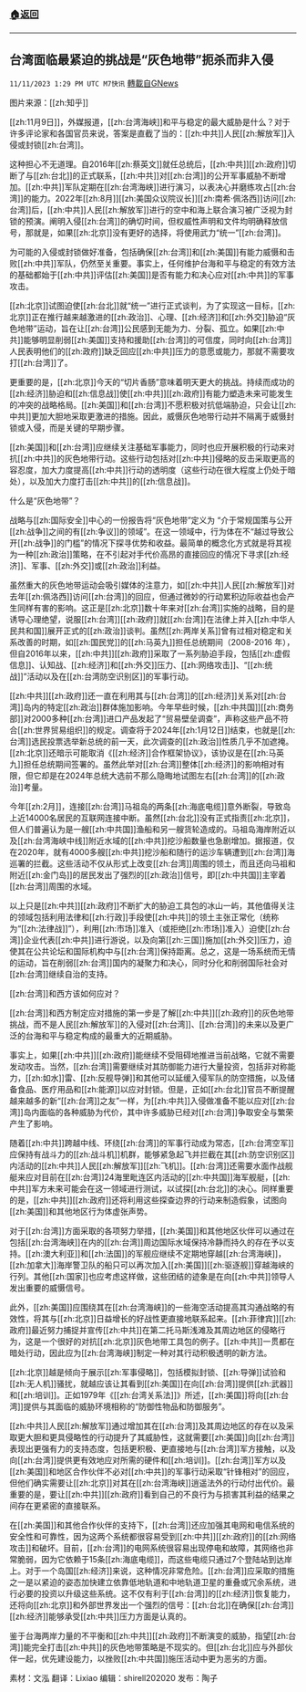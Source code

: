 ###  [:house:返回](README.md)
---


## 台湾面临最紧迫的挑战是“灰色地带”扼杀而非入侵
`11/11/2023 1:29 PM UTC M7快讯` [轉載自GNews](https://gnews.org/articles/1961393)

图片来源：[[zh:知乎]]

[[zh:11月9日]]，外媒报道，[[zh:台湾海峡]]和平与稳定的最大威胁是什么？对于许多评论家和各国官员来说，答案是直截了当的：[[zh:中共]]人民[[zh:解放军]]入侵或封锁[[zh:台湾]]。

这种担心不无道理。自2016年[[zh:蔡英文]]就任总统后，[[zh:中共]][[zh:政府]]切断了与[[zh:台北]]的正式联系，[[zh:中共]]对[[zh:台湾]]的公开军事威胁不断增加。[[zh:中共]]军队定期在[[zh:台湾海峡]]进行演习，以表决心并磨练攻占[[zh:台湾]]的能力。2022年[[zh:8月]][[zh:美国众议院议长]][[zh:南希·佩洛西]]访问[[zh:台湾]]后，[[zh:中共]]人民[[zh:解放军]]进行的空中和海上联合演习被广泛视为封锁的预演。​​​​​​​​​阐明入侵[[zh:台湾]]的确切时间，但权威性声明和文件均明确释放信号，那就是，如果[[zh:北京]]没有更好的选择，将使用武力“统一”[[zh:台湾]]。

为可能的入侵或封锁做好准备，包括确保[[zh:台湾]]和[[zh:美国]]有能力威慑和击败[[zh:中共]]军队，仍然至关重要。事实上，任何维护台海和平与稳定的有效方法的基础都始于[[zh:中共]]评估[[zh:美国]]是否有能力和决心应对[[zh:中共]]的军事攻击。

[[zh:北京]]试图迫使[[zh:台北]]就“统一”进行正式谈判，为了实现这一目标，[[zh:北京]]正在推行越来越激进的[[zh:政治]]、心理、[[zh:经济]]和[[zh:外交]]胁迫“灰色地带”运动，旨在让[[zh:台湾]]公民感到无能为力、分裂、孤立。如果[[zh:中共]]能够明显削弱[[zh:美国]]支持和援助[[zh:台湾]]的可信度，同时向[[zh:台湾]]人民表明他们的[[zh:政府]]缺乏回应[[zh:中共]]压力的意愿或能力，那就不需要攻打[[zh:台湾]]了。

更重要的是，[[zh:北京]]今天的“切片香肠”意味着明天更大的挑战。持续而成功的[[zh:经济]]胁迫和[[zh:信息战]]使[[zh:中共]][[zh:政府]]有能力塑造未来可能发生的冲突的战略格局。[[zh:美国]]和[[zh:台湾]]不愿积极对抗低端胁迫，只会让[[zh:中共]]更加大胆地采取更激进的措施。因此，威慑灰色地带行动并不隔离于威慑封锁或入侵，而是关键的早期步骤。

[[zh:美国]]和[[zh:台湾]]应继续关注基础军事能力，同时也应开展积极的行动来对抗[[zh:中共]]的灰色地带行动。这些行动包括对[[zh:中共]]侵略的反击采取更高的容忍度，加大力度提高[[zh:中共]]行动的透明度（这些行动在很大程度上仍处于暗处），以及加大力度打击[[zh:中共]]的[[zh:信息战]]。

什么是“灰色地带”？

战略与[[zh:国际安全]]中心的一份报告将“灰色地带”定义为 “介于常规国策与公开[[zh:战争]]之间的有[[zh:争议]]的领域”。在这一领域中，行为体在不“越过导致公开[[zh:战争]]的门槛”的情况下探寻优势和收益。最简单的概念化方式就是将其视为一种[[zh:政治]]策略，在不引起对手代价高昂的直接回应的情况下寻求[[zh:经济]]、军事、[[zh:外交]]或[[zh:政治]]利益。

虽然重大的灰色地带运动会吸引媒体的注意力，如[[zh:中共]]人民[[zh:解放军]]对去年[[zh:佩洛西]]访问[[zh:台湾]]的回应，但通过微妙的行动累积边际收益也会产生同样有害的影响。这正是[[zh:北京]]数十年来对[[zh:台湾]]实施的战略，目的是诱导心理绝望，说服[[zh:台湾]][[zh:政府]]就[[zh:台湾]]在法律上并入[[zh:中华人民共和国]]展开正式的[[zh:政治]]谈判。虽然[[zh:两岸关系]]曾有过相对稳定和关系改善的时期，如[[zh:国民党]]的[[zh:马英九]]担任总统期间（2008-2016 年），但自2016年以来，[[zh:中共]][[zh:政府]]采取了一系列胁迫手段，包括[[zh:虚假信息]]、认知战、[[zh:经济]]和[[zh:外交]]压力、[[zh:网络攻击]]、“[[zh:统战]]”活动以及在[[zh:台湾防空识别区]]的军事行动。  

[[zh:中共]][[zh:政府]]还一直在利用其与[[zh:台湾]]的[[zh:经济]]关系对[[zh:台湾]]岛内的特定[[zh:政治]]群体施加影响。今年早些时候，[[zh:中共国]][[zh:商务部]]对2000多种[[zh:台湾]]进口产品发起了“贸易壁垒调查”，声称这些产品不符合[[zh:世界贸易组织]]的规定。调查将于2024年[[zh:1月12日]]结束，也就是[[zh:台湾]]选民投票选举新总统的前一天，此次调查的[[zh:政治]]性质几乎不加遮掩。[[zh:北京]]还暗示可能取消《[[zh:经济]]合作框架协议》，该协议是在[[zh:马英九]]担任总统期间签署的。虽然此举对[[zh:台湾]]整体[[zh:经济]]的影响相对有限，但它却是在2024年总统大选前不那么隐晦地试图左右[[zh:台湾]]的[[zh:政治]]考量。

今年[[zh:2月]]，连接[[zh:台湾]]马祖岛的两条[[zh:海底电缆]]意外断裂，导致岛上近14000名居民的互联网连接中断。虽然[[zh:台北]]没有正式指责[[zh:北京]]，但人们普遍认为是一艘[[zh:中共国]]渔船和另一艘货轮造成的。马祖岛海岸附近以及[[zh:台湾海峡中线]]附近水域的[[zh:中共]]挖沙船数量也急剧增加。据报道，仅在2020年，就有4000多艘[[zh:中共]]挖沙船和随行的运沙车辆遭到[[zh:台湾]]海巡署的拦截。这些活动不仅从形式上改变[[zh:台湾]]周围的领土，而且还向马祖和附近[[zh:金门岛]]的居民发出了强烈的[[zh:政治]]信号，即[[zh:中共国]]主宰着[[zh:台湾]]周围的水域。

以上只是[[zh:中共]][[zh:政府]]不断扩大的胁迫工具包的冰山一屿，其他值得关注的领域包括利用法律和[[zh:行政]]手段使[[zh:中共]]的领土主张正常化（统称为“[[zh:法律战]]”），利用[[zh:市场]]准入（或拒绝[[zh:市场]]准入）迫使[[zh:台湾]]企业代表[[zh:中共]]进行游说，以及向第[[zh:三国]]施加[[zh:外交]]压力，迫使其在公共论坛和国际机构中与[[zh:台湾]]保持距离。总之，这是一场系统而无情的运动，旨在削弱[[zh:台湾]]国内的凝聚力和决心，同时分化和削弱国际社会对[[zh:台湾]]继续自治的支持。   

[[zh:台湾]]和西方该如何应对？

[[zh:台湾]]和西方制定应对措施的第一步是了解[[zh:中共]][[zh:政府]]的灰色地带挑战，而不是人民[[zh:解放军]]的入侵对[[zh:台湾]]、[[zh:台湾]]的未来以及更广泛的台海和平与稳定构成的最重大的近期威胁。

事实上，如果[[zh:中共]][[zh:政府]]能继续不受阻碍地推进当前战略，它就不需要发动攻击。当然，[[zh:台湾]]需要继续对其防御能力进行大量投资，包括非对称能力，[[zh:如水]]雷、[[zh:反舰导弹]]和其他可以延缓入侵军队的防空措施，以及储备食品、医疗用品和[[zh:能源]]以应对封锁。但是，正如[[zh:台北]]官员不断提醒越来越多的新“[[zh:台湾]]之友”一样，为[[zh:中共]]入侵做准备不能以应对[[zh:台湾]]岛内面临的各种威胁为代价，其中许多威胁已经对[[zh:台湾]]争取安全与繁荣产生了影响。  

随着[[zh:中共]]跨越中线、环绕[[zh:台湾]]的军事行动成为常态，[[zh:台湾空军]]应保持有战斗力的[[zh:战斗机]]机群，能够紧急起飞并拦截在其[[zh:防空识别区]]内活动的[[zh:中共]]人民[[zh:解放军]][[zh:飞机]]。[[zh:台湾]]还需要水面作战舰艇来应对目前在[[zh:台湾]]24海里毗连区内活动的[[zh:中共国]]海军舰艇，[[zh:中共]]军方未来可能会在这一领域进行测试，以试探[[zh:台北]]的决心。同样重要的是，[[zh:中共]][[zh:政府]]还将利用这些探查边界的行动来制造假象，试图向[[zh:美国]]和其他地区行为体虚张声势。

对于[[zh:台湾]]方面采取的各项努力举措，[[zh:美国]]和其他地区伙伴可以通过在包括[[zh:台湾海峡]]在内的[[zh:台湾]]周边国际水域保持冷静而持久的存在予以支持。[[zh:澳大利亚]]和[[zh:法国]]的军舰应继续不定期地穿越[[zh:台湾海峡]]，[[zh:加拿大]]海岸警卫队的船只可以再次加入[[zh:美国]][[zh:驱逐舰]]穿越海峡的行列。其他[[zh:国家]]也应考虑这样做，这些团结的迹象是在向[[zh:中共]]领导人发出重要的威慑信号。

此外，[[zh:美国]]应围绕其在[[zh:台湾海峡]]的一些海空活动提高其沟通战略的有效性，将其与[[zh:北京]]日益增长的好战性更直接地联系起来。[[zh:菲律宾]][[zh:政府]]最近努力捕捉并宣传[[zh:中共]]在第二托马斯浅滩及其周边地区的侵略行为，这是一个很好的对抗[[zh:北京]]灰色地带工具包的例子。[[zh:中共]]一贯都在暗处行动，因此应为[[zh:台湾海峡]]制定一种对其行动积极透明的新方法。

[[zh:北京]]越是倾向于展示[[zh:军事侵略]]，包括模拟封锁、[[zh:导弹]]试验和[[zh:无人机]]骚扰，就越应该让其看到[[zh:美国]]在向[[zh:台湾]]提供[[zh:武器]]和[[zh:培训]]。正如1979年《[[zh:台湾关系法]]》所述，[[zh:美国]]将向[[zh:台湾]]提供与其面临的威胁环境相称的“防御性物品和防御服务”。

[[zh:中共]]人民[[zh:解放军]]通过增加其在[[zh:台湾]]及其周边地区的存在以及采取更大胆和更具侵略性的行动提升了其威胁性，这就需要[[zh:美国]]向[[zh:台湾]]表现出更强有力的支持态度，包括更积极、更直接地与[[zh:台湾]]军方接触，以及向[[zh:台湾]]提供更有效地应对所需的硬件和[[zh:培训]]。[[zh:台湾]]军方以及[[zh:美国]]和地区合作伙伴不必对[[zh:中共]]的军事行动采取“针锋相对”的回应，但他们确实需要让[[zh:北京]]对其在[[zh:台湾海峡]]逍遥法外的行动付出代价。最重要的是，要让[[zh:中共]][[zh:政府]]看到自己的不良行为与损害其利益的结果之间存在更紧密的直接联系。

在[[zh:美国]]和其他合作伙伴的支持下，[[zh:台湾]]还应加强其电网和电信系统的安全性和可靠性，因为这两个系统都很容易受到[[zh:中共]][[zh:政府]]的[[zh:网络攻击]]和破坏。目前，[[zh:台湾]]的电网系统很容易出现停电和故障，其网络也非常脆弱，因为它依赖于15条[[zh:海底电缆]]，而这些电缆只通过7个登陆站到达岸上。对于一个岛国[[zh:经济]]来说，这种情况非常危险。[[zh:台湾]]应采取的措施之一是以紧迫的姿态加快建立依靠低地轨道和中地轨道卫星的重叠或冗余系统，进行必要的投资以升级这些系统。这不仅有利于[[zh:台湾]]的[[zh:经济]]恢复能力，还将向[[zh:北京]]和外部世界发出一个强烈的信号：[[zh:台北]]在确保[[zh:台湾]][[zh:经济]]能够承受[[zh:中共]]压力方面是认真的。   

鉴于台海两岸力量的不平衡和[[zh:中共]][[zh:政府]]不断演变的威胁，指望[[zh:台湾]]能完全打击[[zh:中共]]的灰色地带策略是不现实的。但[[zh:台北]]应与外部伙伴一起，优先建设能力，以挫败[[zh:中共国]]施压活动中更为恶劣的方面。

素材：文泓  翻译：Lixiao  编辑：shirell202020  发布：陶子



